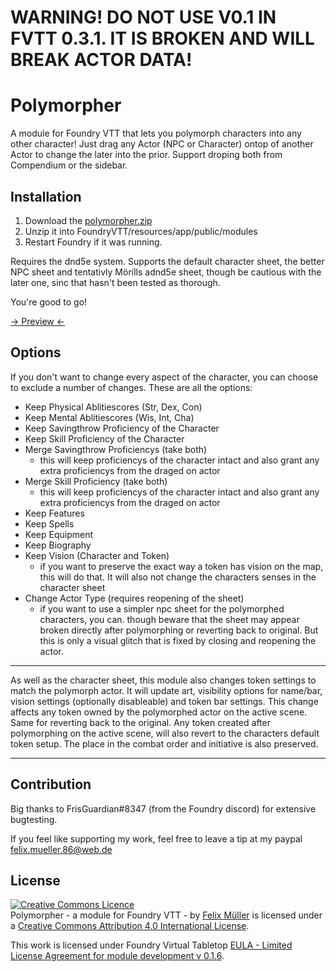 # WARNING! DO NOT USE V0.1 IN FVTT 0.3.1. IT IS BROKEN AND WILL BREAK ACTOR DATA!

# Polymorpher
A module for Foundry VTT that lets you polymorph characters into any other character!
Just drag any Actor (NPC or Character) ontop of another Actor to change the later into the prior. Support droping both from Compendium or the sidebar.

## Installation
1. Download the [polymorpher.zip](https://github.com/syl3r86/polymorpher/raw/master/polymorpher.zip)
2. Unzip it into FoundryVTT/resources/app/public/modules
3. Restart Foundry if it was running.

Requires the dnd5e system. Supports the default character sheet, the better NPC sheet and tentativly Mörills adnd5e sheet, though be cautious with the later one, sinc that hasn't been tested as thorough.

You're good to go!

[-> Preview <-](https://streamable.com/msm48)

## Options
If you don't want to change every aspect of the character, you can choose to exclude a number of changes. These are all the options:


- Keep Physical Ablitiescores (Str, Dex, Con)
- Keep Mental Ablitiescores (Wis, Int, Cha)
- Keep Savingthrow Proficiency of the Character
- Keep Skill Proficiency of the Character
- Merge Savingthrow Proficiencys (take both)
  - this will keep proficiencys of the character intact and also grant any extra proficiencys from the draged on actor
- Merge Skill Proficiency (take both)
  - this will keep proficiencys of the character intact and also grant any extra proficiencys from the draged on actor
- Keep Features
- Keep Spells
- Keep Equipment
- Keep Biography
- Keep Vision (Character and Token)
  - if you want to preserve the exact way a token has vision on the map, this will do that. It will also not change the characters senses in the character sheet
- Change Actor Type (requires reopening of the sheet)
  - if you want to use a simpler npc sheet for the polymorphed characters, you can. though beware that the sheet may appear broken directly after polymorphing or reverting back to original. But this is only a visual glitch that is fixed by closing and reopening the actor.

---

As well as the character sheet, this module also changes token settings to match the polymorph actor. It will update art, visibility options for name/bar, vision settings (optionally disableable) and token bar settings. This change affects any token owned by the polymorphed actor on the active scene. Same for reverting back to the original. Any token created after polymorphing on the active scene, will also revert to the characters default token setup. The place in the combat order and initiative is also preserved.

---

## Contribution
Big thanks to FrisGuardian#8347 (from the Foundry discord) for extensive bugtesting.

If you feel like supporting my work, feel free to leave a tip at my paypal felix.mueller.86@web.de

## License
<a rel="license" href="http://creativecommons.org/licenses/by/4.0/"><img alt="Creative Commons Licence" style="border-width:0" src="https://i.creativecommons.org/l/by/4.0/88x31.png" /></a><br /><span xmlns:dct="http://purl.org/dc/terms/" property="dct:title">Polymorpher - a module for Foundry VTT -</span> by <a xmlns:cc="http://creativecommons.org/ns#" href="https://github.com/syl3r86?tab=repositories" property="cc:attributionName" rel="cc:attributionURL">Felix Müller</a> is licensed under a <a rel="license" href="http://creativecommons.org/licenses/by/4.0/">Creative Commons Attribution 4.0 International License</a>.

This work is licensed under Foundry Virtual Tabletop [EULA - Limited License Agreement for module development v 0.1.6](http://foundryvtt.com/pages/license.html).
